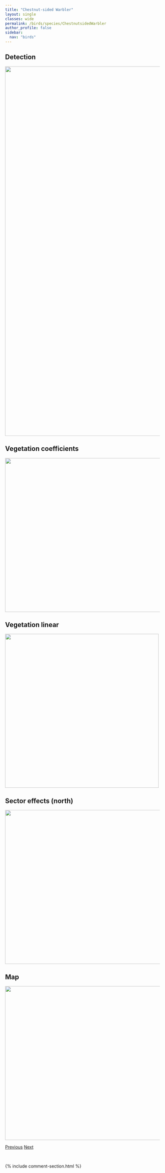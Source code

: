 ```yaml
---
title: "Chestnut-sided Warbler"
layout: single
classes: wide
permalink: /birds/species/ChestnutsidedWarbler
author_profile: false
sidebar:
  nav: "birds"
---
```


<h2>Detection</h2>

<a href="https://drive.google.com/uc?export=view&id=1xOuoWOsSCPU-J9axTIzMka18EhLnN_Cl">
<img src="https://drive.google.com/uc?export=view&id=1xOuoWOsSCPU-J9axTIzMka18EhLnN_Cl" height = "1200" width = "800">
</a>

<h2>Vegetation coefficients</h2>

<a href="https://drive.google.com/uc?export=view&id=1R6WDLppStuTViuk4zVM3dgXOLuFSbe-e">
<img src="https://drive.google.com/uc?export=view&id=1R6WDLppStuTViuk4zVM3dgXOLuFSbe-e" height = "500" width = "1000">
</a>

<h2>Vegetation linear</h2>

<a href="https://drive.google.com/uc?export=view&id=1vzlicCKFa-nOOFwMOEkpzASlzBvm3X6d">
<img src="https://drive.google.com/uc?export=view&id=1vzlicCKFa-nOOFwMOEkpzASlzBvm3X6d" height = "500" width = "500">
</a>

<h2>Sector effects (north)</h2>

<a href="https://drive.google.com/uc?export=view&id=1vg3Cn6bC07SGkMoM8cKZCrh4XVupGAjp">
<img src="https://drive.google.com/uc?export=view&id=1vg3Cn6bC07SGkMoM8cKZCrh4XVupGAjp" height = "500" width = "1000">
</a>

<h2>Map</h2>

<a href="https://drive.google.com/uc?export=view&id=1MnEa7mPQ370zVQ3l6Bo6CRVZzvRsdTO9">
<img src="https://drive.google.com/uc?export=view&id=1MnEa7mPQ370zVQ3l6Bo6CRVZzvRsdTO9" height = "500" width = "1500">
</a>

<a href="/DevelopmentWebsite/birds/species/CommonYellowthroat" class="pagination--pager" title="Common Yellowthroat">Previous</a> <a href="/DevelopmentWebsite/birds/species/DarkeyedJunco" class="pagination--pager" title="Dark-eyed Junco">Next</a>

<p>&nbsp;</p>

{% include comment-section.html %}
